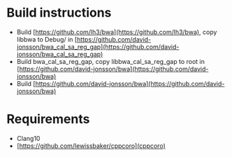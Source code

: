 # Build instructions
* Build [https://github.com/lh3/bwa](https://github.com/lh3/bwa), copy libbwa to Debug/ in [https://github.com/david-jonsson/bwa_cal_sa_reg_gap](https://github.com/david-jonsson/bwa_cal_sa_reg_gap)
* Build bwa_cal_sa_reg_gap, copy libbwa_cal_sa_reg_gap to root in [https://github.com/david-jonsson/bwa](https://github.com/david-jonsson/bwa)
* Build [https://github.com/david-jonsson/bwa](https://github.com/david-jonsson/bwa)

# Requirements
* Clang10
* [https://github.com/lewissbaker/cppcoro](cppcoro)
